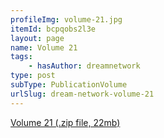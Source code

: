 ```yaml
---
profileImg: volume-21.jpg
itemId: bcpqobs2l3e
layout: page
name: Volume 21
tags:
    - hasAuthor: dreamnetwork
type: post
subType: PublicationVolume
urlSlug: dream-network-volume-21
---
```


<a href="../files/Volume_21.zip" download>Volume 21 (.zip file, 22mb)</a>
